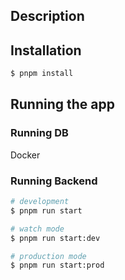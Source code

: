 ## Description


## Installation

```bash
$ pnpm install
```

## Running the app

### Running DB

Docker

### Running Backend

```bash
# development
$ pnpm run start

# watch mode
$ pnpm run start:dev

# production mode
$ pnpm run start:prod
```